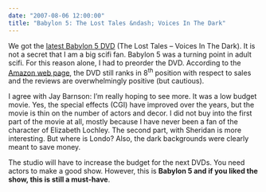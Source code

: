 ```yaml
---
date: "2007-08-06 12:00:00"
title: "Babylon 5: The Lost Tales &ndash; Voices In The Dark"
---
```




We got the [latest Babylon 5 DVD](https://www.amazon.com/gp/product/B000PHX8RA?ie=UTF8&#038;tag=daniellemires-20&#038;linkCode=as2&#038;camp=211189&#038;creative=374929&#038;creativeASIN=B000PHX8RA) (The Lost Tales &#8211; Voices In The Dark). It is not a secret that I am a big scifi fan. Babylon 5 was a turning point in adult scifi. For this reason alone, I had to preorder the DVD. According to the [Amazon web page](https://www.amazon.com/gp/product/B000PHX8RA?ie=UTF8&#038;tag=daniellemires-20&#038;linkCode=as2&#038;camp=211189&#038;creative=374929&#038;creativeASIN=B000PHX8RA), the DVD still ranks in 8<sup>th</sup> position with respect to sales and the reviews are overwhelmingly positive (but cautious).

I agree with Jay Barnson: I&rsquo;m really hoping to see more. It was a low budget movie. Yes, the special effects (CGI) have improved over the years, but the movie is thin on the number of actors and decor. I did not buy into the first part of the movie at all, mostly because I have never been a fan of the character of Elizabeth Lochley. The second part, with Sheridan is more interesting. But where is Londo? Also, the dark backgrounds were clearly meant to save money.

The studio will have to increase the budget for the next DVDs. You need actors to make a good show. However, this is __Babylon 5 and if you liked the show, this is still a must-have__. 

